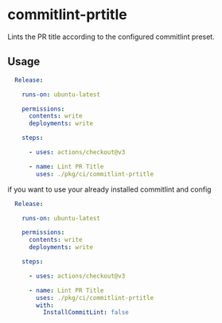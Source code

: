 # commitlint-prtitle

Lints the PR title according to the configured commitlint preset.

## Usage

```yml
  Release:

    runs-on: ubuntu-latest

    permissions:
      contents: write
      deployments: write

    steps:

      - uses: actions/checkout@v3

      - name: Lint PR Title
        uses: ./pkg/ci/commitlint-prtitle

```

if you want to use your already installed commitlint and config

```yml
  Release:

    runs-on: ubuntu-latest

    permissions:
      contents: write
      deployments: write

    steps:

      - uses: actions/checkout@v3

      - name: Lint PR Title
        uses: ./pkg/ci/commitlint-prtitle
        with:
          InstallCommitLint: false
```

